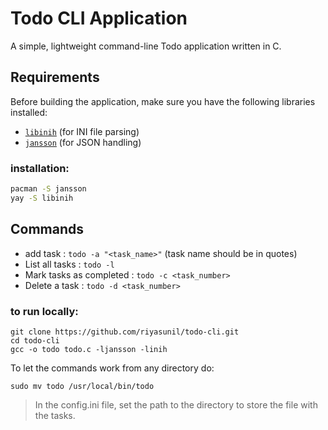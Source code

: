 # Todo CLI Application

A simple, lightweight command-line Todo application written in C.

## Requirements

Before building the application, make sure you have the following libraries installed:

- [`libinih`](https://github.com/benhoyt/inih) (for INI file parsing)
- [`jansson`](https://github.com/akheron/jansson) (for JSON handling)

### installation:
```bash
pacman -S jansson
yay -S libinih
```

## Commands 

- add task : `todo -a "<task_name>"` (task name should be in quotes)
- List all tasks : `todo -l`
- Mark tasks as completed : `todo -c <task_number>`
- Delete a task : `todo -d <task_number>`

### to run locally:

```
git clone https://github.com/riyasunil/todo-cli.git
cd todo-cli
gcc -o todo todo.c -ljansson -linih  
```

To let the commands work from any directory do:
```
sudo mv todo /usr/local/bin/todo
```

> In the config.ini file, set the path to the directory to store the file with the tasks. 



